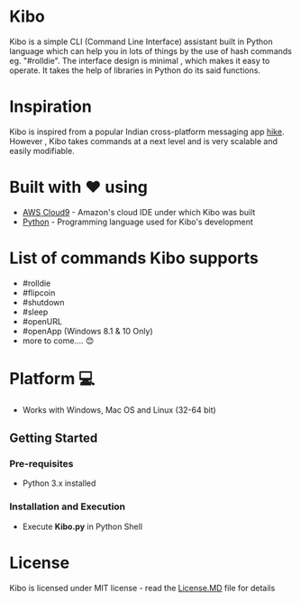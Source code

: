 # Kibo

Kibo is a simple CLI (Command Line Interface) assistant built in Python language which can help you in lots of things by the use of hash commands eg. "#rolldie". The interface design is minimal , which makes it easy to operate. It takes the help of libraries in Python do its said functions. 

# Inspiration

Kibo is inspired from a popular Indian cross-platform messaging app [hike](https://hike.in/). However , Kibo takes commands at a next level and is very scalable and easily modifiable.

# Built with ❤️ using

* [AWS Cloud9](https://aws.amazon.com/cloud9/?nc2=h_m1) - Amazon's cloud IDE under which Kibo was built 
* [Python](https://www.python.org/) - Programming language used for Kibo's development

# List of commands Kibo supports
* #rolldie
* #flipcoin
* #shutdown
* #sleep
* #openURL
* #openApp (Windows 8.1 & 10 Only)
* more to come.... 😊

# Platform 💻 #
* Works with Windows, Mac OS and Linux (32-64 bit)

## Getting Started ##

### Pre-requisites ###

* Python 3.x installed

### Installation and Execution ###

* Execute **Kibo.py** in Python Shell

# License

Kibo is licensed under MIT license - read the [License.MD](https://github.com/DawnSpark7/Kibo/blob/master/LICENSE) file for details

